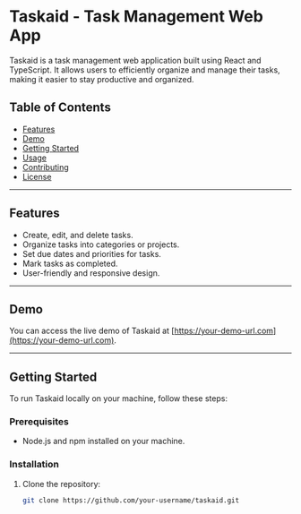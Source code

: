 # Taskaid - Task Management Web App

Taskaid is a task management web application built using React and TypeScript. It allows users to efficiently organize and manage their tasks, making it easier to stay productive and organized.

## Table of Contents

- [Features](#features)
- [Demo](#demo)
- [Getting Started](#getting-started)
- [Usage](#usage)
- [Contributing](#contributing)
- [License](#license)

---

## Features

- Create, edit, and delete tasks.
- Organize tasks into categories or projects.
- Set due dates and priorities for tasks.
- Mark tasks as completed.
- User-friendly and responsive design.

---

## Demo

You can access the live demo of Taskaid at [https://your-demo-url.com](https://your-demo-url.com).

---

## Getting Started

To run Taskaid locally on your machine, follow these steps:

### Prerequisites

- Node.js and npm installed on your machine.

### Installation

1. Clone the repository:

   ```bash
   git clone https://github.com/your-username/taskaid.git
